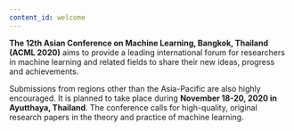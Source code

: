 ```yaml
---
content_id: welcome
---
```


**The 12th Asian Conference on Machine Learning, Bangkok, Thailand (ACML 2020)** aims to provide a leading international forum for researchers in machine learning and related fields to share their new ideas, progress and achievements.

Submissions from regions other than the Asia-Pacific are also highly encouraged. It is planned to take place during **November 18-20, 2020 in Ayutthaya, Thailand**. The conference calls for high-quality, original research papers in the theory and practice of machine learning.